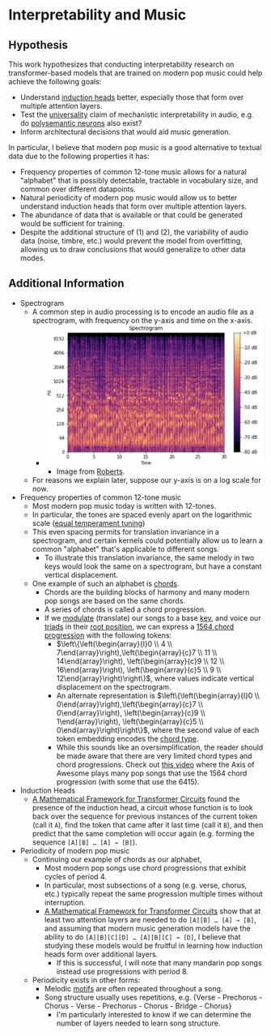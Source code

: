 # Interpretability and Music 

## Hypothesis

This work hypothesizes that conducting interpretability research on transformer-based models that are trained on modern pop music could help achieve the following goals:
- Understand [induction heads](https://transformer-circuits.pub/2022/in-context-learning-and-induction-heads/index.html) better, especially those that form over multiple attention layers. 
- Test the [universality](https://distill.pub/2020/circuits/zoom-in/#claim-3) claim of mechanistic interpretability in audio, e.g. do [polysemantic neurons](https://transformer-circuits.pub/2022/toy_model/index.html) also exist?
- Inform architectural decisions that would aid music generation. 

In particular, I believe that modern pop music is a good alternative to textual data due to the following properties it has: 
- Frequency properties of common 12-tone music allows for a natural "alphabet" that is possibly detectable, tractable in vocabulary size, and common over different datapoints.
- Natural periodicity of modern pop music would allow us to better understand induction heads that form over multiple attention layers. 
- The abundance of data that is available or that could be generated would be sufficient for training. 
- Despite the additional structure of (1) and (2), the variability of audio data (noise, timbre, etc.) would prevent the model from overfitting, allowing us to draw conclusions that would generalize to other data modes. 

## Additional Information

- Spectrogram
  - A common step in audio processing is to encode an audio file as a spectrogram, with frequency on the y-axis and time on the x-axis.
    - ![spectrogram.png](spectrogram.png)
      - Image from [Roberts](https://medium.com/analytics-vidhya/understanding-the-mel-spectrogram-fca2afa2ce53).
  - For reasons we explain later, suppose our y-axis is on a log scale for now. 
- Frequency properties of common 12-tone music
  - Most modern pop music today is written with 12-tones. 
  - In particular, the tones are spaced evenly apart on the logarithmic scale ([equal temperament tuning](https://en.wikipedia.org/wiki/12_equal_temperament))
  - This even spacing permits for translation invariance in a spectrogram, and certain kernels could potentially allow us to learn a common "alphabet" that's applicable to different songs. 
    - To illustrate this translation invariance, the same melody in two keys would look the same on a spectrogram, but have a constant vertical displacement.
  - One example of such an alphabet is [chords](https://en.wikipedia.org/wiki/Chord_(music)). 
    - Chords are the building blocks of harmony and many modern pop songs are based on the same chords. 
    - A series of chords is called a chord progression. 
    - If we [modulate](https://en.wikipedia.org/wiki/Modulation_(music)) (translate) our songs to a base [key](https://en.wikipedia.org/wiki/Key_(music)), and voice our [triads](https://en.wikipedia.org/wiki/Root_position) in their [root position](https://en.wikipedia.org/wiki/Root_position), we can express a [1564 chord progression](https://en.wikipedia.org/wiki/I–V–vi–IV_progression) with the following tokens:
      - $\left\{\left(\begin{array}{l}0 \\ 4 \\ 7\end{array}\right),\left(\begin{array}{c}7 \\ 11 \\ 14\end{array}\right), \left(\begin{array}{c}9 \\ 12 \\ 16\end{array}\right), \left(\begin{array}{c}5 \\ 9 \\ 12\end{array}\right)\right\}$, where values indicate vertical displacement on the spectrogram.
      - An alternate representation is $\left\{\left(\begin{array}{l}0 \\ 0\end{array}\right),\left(\begin{array}{c}7 \\ 0\end{array}\right), \left(\begin{array}{c}9 \\ 1\end{array}\right), \left(\begin{array}{c}5 \\ 0\end{array}\right)\right\}$, where the second value of each token embedding encodes the [chord type](https://en.wikipedia.org/wiki/List_of_chords).
      - While this sounds like an oversimplification, the reader should be made aware that there are very limited chord types and chord progressions. Check out [this video](https://www.youtube.com/watch?v=5pidokakU4I) where the Axis of Awesome plays many pop songs that use the 1564 chord progression (with some that use the 6415). 
- Induction Heads
  - [A Mathematical Framework for Transformer Circuits](https://transformer-circuits.pub/2021/framework/index.html) found the presence of the induction head, a circuit whose function is to look back over the sequence for previous instances of the current token (call it `A`), find the token that came after it last time (call it `B`), and then predict that the same completion will occur again (e.g. forming the sequence `[A][B] … [A] → [B]`).
- Periodicity of modern pop music
  - Continuing our example of chords as our alphabet,
    - Most modern pop songs use chord progressions that exhibit cycles of period 4. 
    - In particular, most subsections of a song (e.g. verse, chorus, etc.) typically repeat the same progression multiple times without interruption. 
    - [A Mathematical Framework for Transformer Circuits](https://transformer-circuits.pub/2021/framework/index.html) show that at least two attention layers are needed to do `[A][B] … [A] → [B]`, and assuming that modern music generation models have the ability to do `[A][B][C][D] … [A][B][C] → [D]`, I believe that studying these models would be fruitful in learning how induction heads form over additional layers. 
      - If this is successful, I will note that many mandarin pop songs instead use progressions with period 8. 
  - Periodicity exists in other forms:
    - Melodic [motifs](https://en.wikipedia.org/wiki/Motif_(music)) are often repeated throughout a song. 
    - Song structure usually uses repetitions, e.g. {Verse - Prechorus - Chorus - Verse - Prechorus - Chorus - Bridge - Chorus}
      - I'm particularly interested to know if we can determine the number of layers needed to learn song structure.